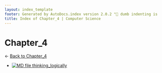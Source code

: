 ```yaml
---
layout: index_template
footer: Generated by AutoDocs.index version 2.0.2 "🦀 dumb indenting is gone 🦀" ⓒ Starwort, 2020
title: Index of Chapter_4 | Computer Science
---
```


# Chapter_4

← [Back to Chapter_4](..)

- [![MD file](https://img.icons8.com/windows/512/4a90e2/regular-document.png) thinking_logically](Paper_2/section_1/chapter_4/thinking_logically.md)
